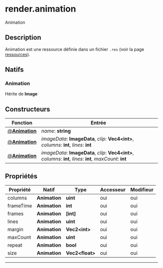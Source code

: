 # render.animation

Animation
## Description
Animation est une ressource définie dans un fichier `.res` (voir la page [ressources](/resources#Animation)).

## Natifs
### Animation
Hérite de **Image**
## Constructeurs
|Fonction|Entrée|
|-|-|
|[@**Animation**](#ctor_0)| *name*: **string**|
|[@**Animation**](#ctor_1)| *imageData*: **ImageData**,  *clip*: **Vec4\<int>**,  *columns*: **int**,  *lines*: **int**|
|[@**Animation**](#ctor_2)| *imageData*: **ImageData**,  *clip*: **Vec4\<int>**,  *columns*: **int**,  *lines*: **int**,  *maxCount*: **int**|
## Propriétés
|Propriété|Natif|Type|Accesseur|Modifieur|
|-|-|-|-|-|
|columns|**Animation**|**uint**|oui|oui|
|frameTime|**Animation**|**int**|oui|oui|
|frames|**Animation**|**[int]**|oui|oui|
|lines|**Animation**|**uint**|oui|oui|
|margin|**Animation**|**Vec2\<int>**|oui|oui|
|maxCount|**Animation**|**uint**|oui|oui|
|repeat|**Animation**|**bool**|oui|oui|
|size|**Animation**|**Vec2\<float>**|oui|oui|


***

